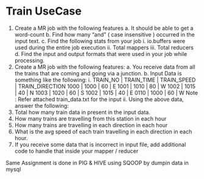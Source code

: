 # Train UseCase


1. Create a MR job with the following features
a. It should be able to get a word-count
b. Find how many “and” ( case insensitive ) occurred in the input text.
c. Find the following stats from your job
i. io.buffers were used during the entire job execution
ii. Total mappers
iii. Total reducers
d. Find the input and output formats that were used in your job while processing.
2. Create a MR job with the following features:
a. You receive data from all the trains that are coming and going via a junction.
b. Input Data is something like the following:
i. TRAIN_NO | TRAIN_TIME | TRAIN_SPEED | TRAIN_DIRECTION
1000 | 1000 | 60 | E
1001 | 1010 | 80 | W
1002 | 1015 | 40 | N
1003 | 1020 | 60 | S
1002 | 1015 | 40 | E
0110 | 1000 | 60 | W
Note : Refer attached train_data.txt for the input
ii. Using the above data, answer the following:
1. Total how many train data in present in the input data.
2. How many trains are travelling from this station in each hour
3. How many trains are travelling in each direction in each hour
4. What is the avg speed of each train travelling in each direction
in each hour.
5. If you receive some data that is incorrect in input file, add
additional code to handle that inside your mapper / reducer





Same Assignment is done in PIG & HIVE using SQOOP by dumpin data in mysql

